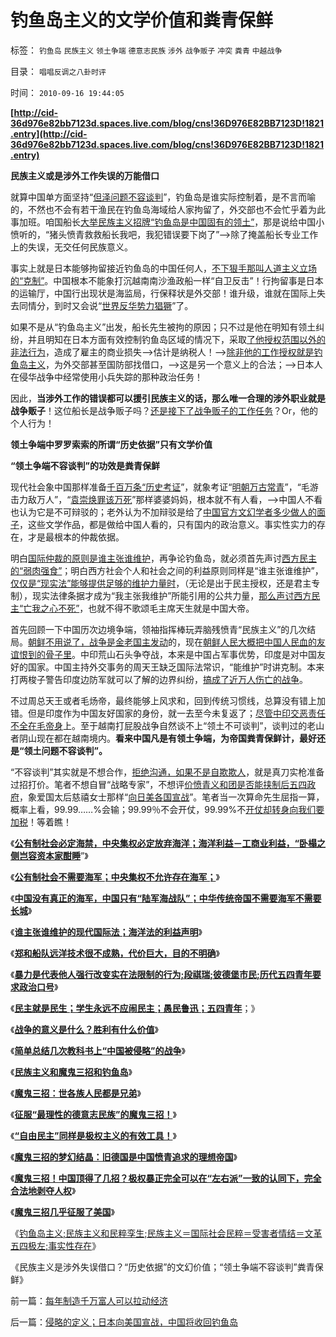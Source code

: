 # 钓鱼岛主义的文学价值和粪青保鲜

标签： `钓鱼岛` `民族主义` `领土争端` `德意志民族` `涉外` `战争贩子` `冲突` `粪青` `中越战争` 

目录： `唱唱反调之八卦时评`

时间： `2010-09-16 19:44:05`

**[http://cid-36d976e82bb7123d.spaces.live.com/blog/cns!36D976E82BB7123D!1821.entry](http://cid-36d976e82bb7123d.spaces.live.com/blog/cns!36D976E82BB7123D!1821.entry)**

**民族主义或是涉外工作失误的万能借口**

就算中国单方面坚持“[但泽问题不容谈判](../../../2010/9/14/民族主义和将人民领袖君主化的人民群众.md)”，钓鱼岛是谁实际控制着，是不言而喻的，不然也不会有若干渔民在钓鱼岛海域给人家拘留了，外交部也不会忙乎着为此事加班。咱国船长[大举民族主义招牌“钓鱼岛是中国固有的领土”](../../../2009/9/29/民族主义可以是卖国手段，爱国与卖国可以逻辑等效.md)，那是说给中国小愤听的，“猪头愤青救救船长我吧，我犯错误要下岗了”——>除了掩盖船长专业工作上的失误，无交任何民族意义。

事实上就是日本能够拘留接近钓鱼岛的中国任何人，[不下狠手那叫人道主义立场的“克制”](../../../2009/10/29/人道不是人权；人道主义和低人权社会的关系.md)。中国根本不能象打沉越南南沙渔政船一样“自卫反击”！行拘留事是日本的运输厅，中国行出现状是海监局，行保释状是外交部！谁升级，谁就在国际上失去同情分，到时又会说“[世界反华势力猖獗](../../../2009/11/3/欧美反华人权卫士都是些什么人？.md)”了。

如果不是从“钓鱼岛主义”出发，船长先生被拘的原因；只不过是他在明知有领土纠纷，并且明知在日本方面有效控制钓鱼岛区域的情况下，采取[了他授权范围以外的非法行为](../../../2010/8/6/私有制社会的逐级授权，公权和特权的形成，.md)，造成了雇主的商业损失——>估计是纳税人！——>[除非他的工作授权就是钓鱼岛主义](../../../2008/10/29/民主社会不需要有倾向性的“民族政策”.md)，为外交部甚至国防部找借口，——>这是另一个意义上的合法；——>日本人在侵华战争中经常使用小兵失踪的那种政治任务！

因此，**当涉外工作的错误都可以援引民族主义的话，那么唯一合理的涉外职业就是战争贩子**！这位船长是战争贩子吗？[还是接下了战争贩子的工作任务](http://hi.baidu.com/darthchn/blog/item/ed4ad95838c09f232934f03c.html)？Or，他的个人行为！

**领土争端中罗罗索索的所谓“历史依据”只有文学价值**

**“领土争端不容谈判”的功效是粪青保鲜**



现代社会象中国那样准备[千百万条“历史考证](../../../2010/2/9/低效益令历史学天生没有脊梁骨.md)”，就象考证“[明朝万古常青](../../../2010/8/27/明朝对华汉社会摧残远甚蒙古入侵.md)”，“毛游击力敌万人”，“[袁崇焕罪该万死](../../../2008/10/26/明朝必亡！冤杀袁崇焕，也只是小事一桩.md)”那样婆婆妈妈，根本就不有人看，——>中国人不看也认为它是不可辩驳的；老外认为不加辩驳是给了[中国官方文幻学者多少做人的面子](../../../2010/2/9/中外历史权威只是你我一样的普通人.md)，这些文学作品，都是做给中国人看的，只有国内的政治意义。事实性实力的存在，才是最根本的仲裁依据。

明白[国际仲裁的原则是谁主张谁维护](../../../2009/9/3/谁主张谁维护，妥协是实力平衡的结果.md)，再争论钓鱼岛，就必须首先声讨[西方民主的“弱肉强食”](../../../2010/2/2/炮轰进化论.md)；明白西方社会个人和社会之间的利益原则同样是“谁主张谁维护”，[仅仅是“现实法”能够提供足够的维护力量时](../../../2010/8/1/实在法（体）与善恶无关及革命的误区.md)，（无论是出于民主授权，还是君主专制），现实法律条据才成为“我主张我维护”所能引用的公共力量，[那么声讨西方民主“亡我之心不死”](../../../2009/9/30/中国是一个大国！.md)，也就不得不歌颂毛主席天生就是中国大帝。

首先回顾一下中国历次边境争端，领袖指挥棒玩弄脑残愤青“民族主义”的几次结局。[朝鲜不用说了，战争是金老国主发动](../../../2010/6/24/支持朝鲜得到了什么？失去了什么？多大的代价？.md)的，现在[朝鲜人民大概把中国人民血的友谊恨到的骨子里](../../../2010/1/11/后朝鲜将成为中国苦大仇深的对手.md)。中印荒山石头争夺战，本来是中国占军事优势，印度是对中国友好的国家。中国主持外交事务的周天王缺乏国际法常识，“能维护”时讲克制。本来打两梭子警告印度边防军就可以了解的边界纠纷，[搞成了近万人伤亡的战争](../../../2008/12/22/印度国内政治，需要中印边境争端.md)。

不过周总天王或者毛炀帝，最终能够上风求和，回到传统习惯线，总算没有错上加错。但是印度作为中国友好国家的身份，就一去至今未复返了；[尽管中印交恶责任不全在毛帝身](http://blog.sina.com.cn/s/blog_5563a64d0100bhej.html)上。至于越南打屁股战争自然谈不上“领土不可谈判”，谈判过的老山者阴山现在都在越南境内。**看来中国凡是有领土争端，为帝国粪青保鲜计，最好还是“领土问题不容谈判”。**

“不容谈判”其实就是不想合作，[拒绝沟通，如果不是自欺欺人](../../../2010/1/17/人类社会沟通的三个空间.md)，就是真刀实枪准备过招打价。笔者不想自冒“战略专家”，不想评[价愤青义和团是否能挟制后五四政府](../../../2010/9/15/民主就是民生！天生就是柴米油盐.md)，象爱国太后慈禧女士那样“[向日美各国宣战](../../../2009/12/21/民智？不开？“长矛大刀对仗洋枪洋炮”.md)”。笔者当一次算命先生屈指一算，概率上看，99.99……%会输；99.99％不会开仗，99.99%不[开仗却转身向我们要加税](../../../2010/9/2/国民的负担都是税收;税收不要“没收国民”.md)！等着瞧！

《[**公有制社会必定海禁，中央集权必定放弃海洋；海洋利益－工商业利益，“卧榻之侧岂容资本家酣睡**](../../../2010/9/15/罗马象明朝放弃海军；“卧榻之侧岂容资本家酣睡”.md)”》

《[**公有制社会不需要海军；中央集权不允许存在海军；**](../../../2010/9/13/公有制社会不需要海军；中央集权不允许存在海军.md)》

《[**中国没有真正的海军，中国只有“陆军海战队”；中华传统帝国不需要海军不需要长城**](../../../2010/9/13/经济学对传统霸权主义的嘲弄.md)》

《[**谁主张谁维护的现代国际法；海洋法的利益声明**](../../../2009/4/7/谁主张谁维护的现代国际法；海洋法的利益声明.md)》

《[**郑和船队远洋技术很不成熟，代价巨大，目的不明确**](../../../2010/5/31/指南针？罗马下东洋远远超过郑和下西洋！.md)》

《[**暴力是代表他人强行改变实在法限制的行为;段祺瑞;彼德堡市民;历代五四青年要求政治口号**](../../../2010/9/15/五四统治者段祺瑞和暴力行为.md)》

《[**民主就是民生；学生永远不应闹民主；愚民鲁迅；五四青年**](../../../2010/9/15/民主就是民生！天生就是柴米油盐.md)；》

《[**战争的意义是什么？胜利有什么价值**](../../../2010/9/13/战争的意义是什么？胜利有什么价值.md)》

《[**简单总结几次教科书上“中国被侵略”的战争**](../../../2008/8/19/俄格冲突外交手腕日见成熟.md)》

《[**民族主义和魔鬼三招和钓鱼岛**](../../../2010/9/14/民族主义和将人民领袖君主化的人民群众.md)》

《[**魔鬼三招：世各族人民都是兄弟**](../../../2010/3/20/马丁神父定律：“合法侵犯人权”无赢家.md)》

《[**征服“最理性的德意志民族”的魔鬼三招！**](../../../2010/3/17/征服“最理性的德意志民族”的魔鬼三招！.md)》

《[**“自由民主”同样是极权主义的有效工具！**](../../../2010/3/18/“自由平等”同样是极权主义的有效工具！.md)》

《[**魔鬼三招的梦幻结晶：旧德国是中国愤青追求的理想帝国**](../../../2009/6/29/法式民主可能方便了民粹希特勒上台.md)》

《[**魔鬼三招！中国顶得了几招？极权暴正完全可以在“左右派”一致的认同下，完全合法地剥夺人权**](../../../2010/3/19/魔鬼三招！中国顶得了几招？.md)》

《[**魔鬼三招几乎征服了美国**](../../../2010/3/19/魔鬼三招几乎征服了美国.md)》

《[钓鱼岛主义;民族主义和民粹孪生;民族主义＝国际社会民粹＝受害者情结＝文革五四极左;事实性存在](http://blog.sina.com.cn/s/blog_5563a64d0100l65z.html)》

《民族主义是涉外失误借口？“历史依据”的文幻价值；“领土争端不容谈判”粪青保鲜》



前一篇：[每年制造千万富人可以拉动经济](../../../2010/9/16/每年制造千万富人可以拉动经济.md)

后一篇：[侵略的定义；日本向美国宣战，中国将收回钓鱼岛](../../../2010/9/16/侵略的定义；日本向美国宣战，中国将收回钓鱼岛.md)